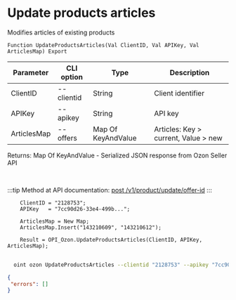 ﻿---
sidebar_position: 11
---

# Update products articles
 Modifies articles of existing products



`Function UpdateProductsArticles(Val ClientID, Val APIKey, Val ArticlesMap) Export`

  | Parameter | CLI option | Type | Description |
  |-|-|-|-|
  | ClientID | --clientid | String | Client identifier |
  | APIKey | --apikey | String | API key |
  | ArticlesMap | --offers | Map Of KeyAndValue | Articles: Key > current, Value > new |

  
  Returns:  Map Of KeyAndValue - Serialized JSON response from Ozon Seller API

<br/>

:::tip
Method at API documentation: [post /v1/product/update/offer-id](https://docs.ozon.ru/api/seller/#operation/ProductAPI_ProductUpdateOfferID)
:::
<br/>


```bsl title="Code example"
    ClientID = "2128753";
    APIKey   = "7cc90d26-33e4-499b...";

    ArticlesMap = New Map;
    ArticlesMap.Insert("143210609", "143210612");

    Result = OPI_Ozon.UpdateProductsArticles(ClientID, APIKey, ArticlesMap);
```



```sh title="CLI command example"
    
  oint ozon UpdateProductsArticles --clientid "2128753" --apikey "7cc90d26-33e4-499b..." --offers %offers%

```

```json title="Result"
{
 "errors": []
}
```
